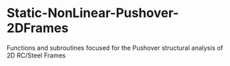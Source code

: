 # Static-NonLinear-Pushover-2DFrames
 Functions and subroutines focused for the Pushover structural analysis of 2D RC/Steel Frames
